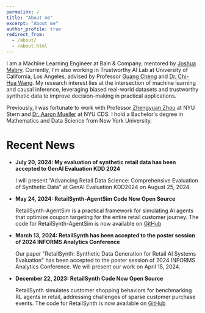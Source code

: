 ```yaml
---
permalink: /
title: "About me"
excerpt: "About me"
author_profile: true
redirect_from: 
  - /about/
  - /about.html
---
```


I am a Machine Learning Engineer at Bain & Company, mentored by [Joshua Mabry](https://jmabry.github.io/about.html). Currently, I'm also working in Trustworthy AI Lab at University of California, Los Angeles, advised by Professor [Guang Cheng](https://faculty.stat.ucla.edu/guangcheng/index.html) and [Dr. Chi-Hua Wang](https://sites.google.com/view/chihuawang/home?authuser=0). My research interest lies at the intersection of machine learning and causal inference, leveraging biased real-world datasets and trustworthy synthetic data to improve decision-making in practical applications.

Previously, I was fortunate to work with Professor [Zhengyuan Zhou](https://pages.stern.nyu.edu/~zzhou/?_ga=2.64139943.965706804.1716675147-130836925.1712167643) at NYU Stern and [Dr. Aaron Mueller](https://aaronmueller.github.io/) at NYU CDS. I hold a Bachelor's degree in Mathematics and Data Science from New York University.

# Recent News

- **July 20, 2024: My evaluation of synthetic retail data has been accepted to GenAI Evaluation KDD 2024**
  
  I will present "Advancing Retail Data Science: Comprehensive Evaluation of Synthetic Data" at GenAI Evaluation KDD2024 on August 25, 2024.

- **May 24, 2024: RetailSynth-AgentSim Code Now Open Source**
  
  RetailSynth-AgentSim is a practical framework for simulating AI agents that optimize coupon targeting for the entire retail customer journey. The code for RetailSynth-AgentSim is now available on [GitHub](https://github.com/RetailMarketingAI/retailsynth-agentsim)

- **March 13, 2024: RetailSynth has been accepted to the poster session of 2024 INFORMS Analytics Conference**
  
  Our paper "RetailSynth: Synthetic Data Generation for Retail AI Systems Evaluation" has been accepted to the poster session of 2024 INFORMS Analytics Conference. We will present our work on April 15, 2024.

- **December 22, 2023: RetailSynth Code Now Open Source**
  
  RetailSynth simulates customer shopping behaviors for benchmarking RL agents in retail, addressing challenges of sparse customer purchase events. The code for RetailSynth is now available on [GitHub](https://github.com/RetailMarketingAI/retailsynth)
